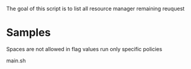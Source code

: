The goal of this script is to list all resource manager remaining reuquest

# Samples

Spaces are not allowed in flag values
run only specific policies

main.sh 



